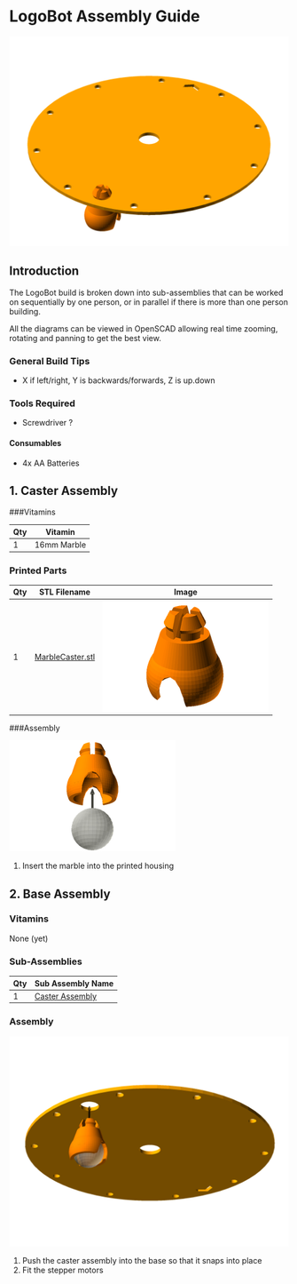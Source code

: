 # LogoBot Assembly Guide

![LogoBot](images/LogoBot.png)


## Introduction

The LogoBot build is broken down into sub-assemblies that can be worked on sequentially by one person, or in parallel if there is more than one person building.

All the diagrams can be viewed in OpenSCAD allowing real time zooming, rotating and panning to get the best view.


### General Build Tips

* X if left/right, Y is backwards/forwards, Z is up.down


### Tools Required

* Screwdriver ?

#### Consumables

* 4x AA Batteries



## 1. Caster Assembly

###Vitamins

Qty | Vitamin
--- | --------------
1   | 16mm Marble

### Printed Parts

Qty | STL Filename | Image
--- | ------------ | -------
1 | [MarbleCaster.stl](stl/MarbleCaster.stl) | ![](images/MarbleCaster_STL.png)

###Assembly

![](images/MarbleCasterAssembly.png)

1. Insert the marble into the printed housing



## 2. Base Assembly

### Vitamins

None (yet)

### Sub-Assemblies

Qty | Sub Assembly Name
--- | --------------
1 | [Caster Assembly](#1-caster-assembly)

### Assembly

![](images/LogoBotAssembly.png)

1. Push the caster assembly into the base so that it snaps into place
1. Fit the stepper motors
